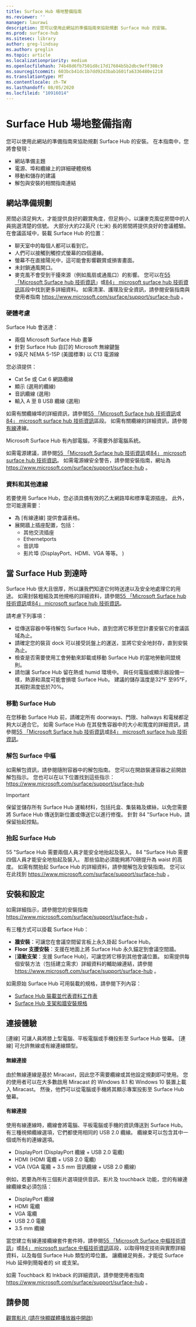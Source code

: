 ```yaml
---
title: Surface Hub 場地整備指南
ms.reviewer: ''
manager: laurawi
description: 您可以使用此網站的準備指南來協助規劃 Surface Hub 的安裝。
ms.prod: surface-hub
ms.sitesec: library
author: greg-lindsay
ms.author: greglin
ms.topic: article
ms.localizationpriority: medium
ms.openlocfilehash: 74b48d6fb7501d8c17d17604b5b2dbc9eff308c9
ms.sourcegitcommit: 603bcb41dc1b7dd92d3bab1601fa6336480e1218
ms.translationtype: MT
ms.contentlocale: zh-TW
ms.lasthandoff: 08/05/2020
ms.locfileid: "10916014"
---
```

# Surface Hub 場地整備指南 

您可以使用此網站的準備指南來協助規劃 Surface Hub 的安裝。 在本指南中，您將會發現： 
- 網站準備主題 
- 電源、埠和纜線上的詳細硬體規格
- 移動和儲存的建議 
- 解包與安裝的相關指南連結 

## 網站準備規劃

房間必須足夠大，才能提供良好的觀賞角度，但足夠小，以讓麥克風從房間中的人員挑選清楚的信號。 大部分大約22英尺 (七米) 長的房間將提供良好的會議體驗。 在會議區域中，裝載 Surface Hub 的位置：

- 聊天室中的每個人都可以看到它。
- 人們可以接觸到觸控式螢幕的四個邊緣。
- 螢幕不在直接陽光中，這可能會影響觀賞或損害畫面。
- 未封鎖通風開口。
- 麥克風不會受到干擾來源（例如風扇或通風口）的影響。
您可以在[55 「Microsoft Surface hub 技術資訊](surface-hub-technical-55.md)」或[84」 microsoft surface hub 技術資訊](surface-hub-technical-84.md)區段中找到更多詳細資料。  如需清潔、護理及安全資訊，請參閱安裝指南與使用者指南 https://www.microsoft.com/surface/support/surface-hub 。

### 硬體考慮

Surface Hub 會送達：
- 兩個 Microsoft Surface Hub 畫筆
- 針對 Surface Hub 自訂的 Microsoft 無線鍵盤
- 9英尺 NEMA 5-15P (美國標準) 以 C13 電源線

您必須提供：
- Cat 5e 或 Cat 6 網路纜線
- 顯示 (選用的纜線) 
- 音訊纜線 (選用) 
- 輸入 A 至 B USB 纜線 (選用) 

如需有關纜線埠的詳細資訊，請參閱[55 「Microsoft Surface hub 技術資訊](surface-hub-technical-55.md)或[84」 microsoft surface hub 技術資訊](surface-hub-technical-84.md)區段。 如需有關纜線的詳細資訊，請參閱[有線](#wired)連線。 

Microsoft Surface Hub 有內部電腦，不需要外部電腦系統。 

如需電源建議，請參閱[55 「Microsoft Surface hub 技術資訊](surface-hub-technical-55.md)或[84」 microsoft surface hub 技術資訊](surface-hub-technical-84.md)。 如需電源線安全警告，請參閱安裝指南，網址為 https://www.microsoft.com/surface/support/surface-hub 。

### 資料和其他連線

若要使用 Surface Hub，您必須具備有效的乙太網路埠和標準電源插座。 此外，您可能還需要：

- 為 [有線連線] 提供會議表格。
- 展開牆上插座配置，包括：
    - 其他交流插座 
    - Ethernetports 
    - 音訊埠 
    - 影片埠 (DisplayPort、HDMI、VGA 等等。 )  


## 當 Surface Hub 到達時

Surface Hub 很大且很厚，所以讓我們知道它何時送達以及安全地處理它的用途。 如需封裝粗細及其他規格的詳細資料，請參閱[55 「Microsoft Surface hub 技術資訊](surface-hub-technical-55.md)或[84」 microsoft surface hub 技術資訊](surface-hub-technical-84.md)。

請考慮下列事項： 
- 從傳送容器中等待解包 Surface Hub，直到您將它移至您計畫安裝它的會議區域為止。
- 請確定您的裝貨 dock 可以接受託盤上的運送，並將它安全地封存，直到安裝為止。
- 檢查是否需要使用工會勞動來卸載或移動 Surface Hub 的當地勞動同盟規則。   
- 請勿讓 Surface Hub 留在熱或 humid 環境中。 與任何電腦或顯示器設備一樣，熱源和濕度可能會損壞 Surface Hub。 建議的儲存溫度是32°F 至95°F，其相對濕度低於70%。 

### 移動 Surface Hub

在您移動 Surface Hub 前，請確定所有 doorways、門限、hallways 和電梯都足夠大以適合它。 如需 Surface Hub 在其發售容器中的大小和寬度的詳細資訊，請參閱[55 「Microsoft Surface hub 技術資訊](surface-hub-technical-55.md)或[84」 microsoft surface hub 技術資訊](surface-hub-technical-84.md)。

### 解包 Surface 中樞

如需解包資訊，請參閱隨附容器中的解包指南。 您可以在開啟裝運容器之前開啟解包指示。  您也可以在以下位置找到這些指示：https://www.microsoft.com/surface/support/surface-hub

>[!IMPORTANT]
>保留並儲存所有 Surface Hub 運輸材料，包括托盒、集裝箱及螺絲，以免您需要將 Surface Hub 傳送到新位置或傳送它以進行修復。 針對 84 "Surface Hub，請保留抬起控點。 

### 抬起 Surface Hub

55 "Surface Hub 需要兩個人員才能安全地抬起及裝入。 84 "Surface Hub 需要四個人員才能安全地抬起及裝入。 那些協助必須能夠將70磅提升為 waist 的高度。 如需有關抬起 Surface Hub 的詳細資料，請參閱解包及安裝指南。 您可以在此找到 https://www.microsoft.com/surface/support/surface-hub 。

## 安裝和設定

如需詳細指示，請參閱您的安裝指南 https://www.microsoft.com/surface/support/surface-hub 。 

有三種方式可以掛載 Surface Hub：

- **牆安裝**：可讓您在會議空間留言板上永久掛起 Surface Hub。
- **Floor 支援安裝**：支援在地面上將 Surface Hub 永久錨定到會議空間牆。
- [**滾動支架**：支援 Surface Hub]，可讓您將它移到其他會議位置。 如需提供每個安裝方法（包括建立需求）詳細資料的輔助線連結，請參閱 https://www.microsoft.com/surface/support/surface-hub 。

如需原始 Surface Hub 可用裝載的規格，請參閱下列內容：

- [Surface Hub 裝載並代表資料工作表](https://download.microsoft.com/download/5/0/1/501F98D9-1BCC-4448-A1DB-47056CEE33B6/20160711_Surface_Hub_Mounts_and_Stands_Datasheet.pdf)
- [Surface Hub 支架和牆安裝規格](https://download.microsoft.com/download/7/A/7/7A75BD0F-5A46-4BCE-B313-A80E47AEB581/20160720_Combined_Stand_Wall_Mount_Drawings.pdf)

## 連接體驗

[連線] 可讓人員將膝上型電腦、平板電腦或手機投影至 Surface Hub 螢幕。 [連線] 可允許無線或有線連線類型。

#### 無線連接 

由於無線連線是基於 Miracast，因此您不需要纜線或其他設定規劃即可使用。 您的使用者可以在大多數啟用 Miracast 的 Windows 8.1 和 Windows 10 裝置上載入 Miracast。 然後，他們可以從電腦或手機將其顯示專案投影至 Surface Hub 螢幕。

<span id="wired" />

#### 有線連接

使用有線連線時，纜線會將電腦、平板電腦或手機的資訊傳送到 Surface Hub。 有三種視頻纜線選項，它們都使用相同的 USB 2.0 纜線。 纜線束可以包含其中一個或所有的連線選項。

- DisplayPort (DisplayPort 纜線 + USB 2.0 電纜) 
- HDMI (HDMI 電纜 + USB 2.0 電纜) 
- VGA (VGA 電纜 + 3.5 mm 音訊纜線 + USB 2.0 纜線) 

例如，若要為所有三個影片選項提供音訊、影片及 touchback 功能，您的有線連線纜線束必須包括：

- DisplayPort 纜線 
- HDMI 電纜
- VGA 電纜
- USB 2.0 電纜
- 3.5 mm 纜線

當您建立有線連接纜線套件套件時，請參閱[55 「Microsoft Surface 中樞技術資訊](surface-hub-technical-55.md)」或[84」 microsoft surface 中樞技術資訊](surface-hub-technical-84.md)區段，以取得特定技術與實際詳細資料，以及每個 Surface Hub 類型的埠位置。 讓纜線足夠長，才能從 Surface Hub 延伸到簡報者的 sit 或支架。

如需 Touchback 和 Inkback 的詳細資訊，請參閱使用者指南 https://www.microsoft.com/surface/support/surface-hub 。 



## 請參閱

[觀賞影片 (請在快顯媒體播放器中開啟)](https://compass.xbox.com/assets/27/aa/27aa7dd7-7cb7-40ea-9bd6-c7de0795f68c.mov?n=04.07.16_installation_video_01_site_readiness.mov)  
